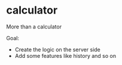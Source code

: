 # calculator
More than a calculator

Goal:
- Create the logic on the server side
- Add some features like history and so on